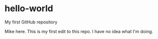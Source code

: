 # hello-world
My first GitHub repository

Mike here. This is my first edit to this repo.  I have no idea what I'm doing.
